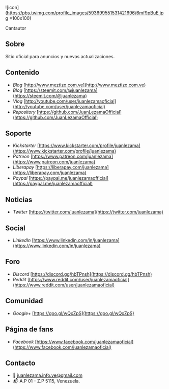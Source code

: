 ![icon](https://pbs.twimg.com/profile_images/593699551531421696/6mf9pBuE.jpg =100x100)


Cantautor



## Sobre


Sitio oficial para anuncios y nuevas actualizaciones.



## Contenido


- *Blog* [http://www.meztizo.com.ve](http://www.meztizo.com.ve)
- *Blog* [https://steemit.com/@juanlezama](https://steemit.com/@juanlezama)
- *Vlog* [http://youtube.com/user/juanlezamaoficial](http://youtube.com/user/juanlezamaoficial)
- *Repository* [https://github.com/JuanLezamaOfficial](https://github.com/JuanLezamaOfficial)



## Soporte


- *Kickstarter* [https://www.kickstarter.com/profile/juanlezama](https://www.kickstarter.com/profile/juanlezama)
- *Patreon* [https://www.patreon.com/juanlezama](https://www.patreon.com/juanlezama)
- *Liberapay* [https://liberapay.com/juanlezama](https://liberapay.com/juanlezama)
- *Paypal* [https://paypal.me/juanlezamaofficial](https://paypal.me/juanlezamaofficial)



## Noticias


- *Twitter* [https://twitter.com/juanlezama](https://twitter.com/juanlezama)



## Social


- *LinkedIn* [https://www.linkedin.com/in/juanlezama](https://www.linkedin.com/in/juanlezama)



## Foro


- *Discord* [https://discord.gg/hbTPnsh](https://discord.gg/hbTPnsh)
- *Reddit* [https://www.reddit.com/user/juanlezamaoficial](https://www.reddit.com/user/juanlezamaoficial)



## Comunidad


- *Google+* [https://goo.gl/wQxZpS](https://goo.gl/wQxZpS)



## Página de fans


- *Facebook* [https://www.facebook.com/juanlezamaoficial](https://www.facebook.com/juanlezamaoficial)



## Contacto


- :e-mail: juanlezama.info.ve@gmail.com
- :mailbox_with_mail: A.P 01 - Z.P 5115, Venezuela.
